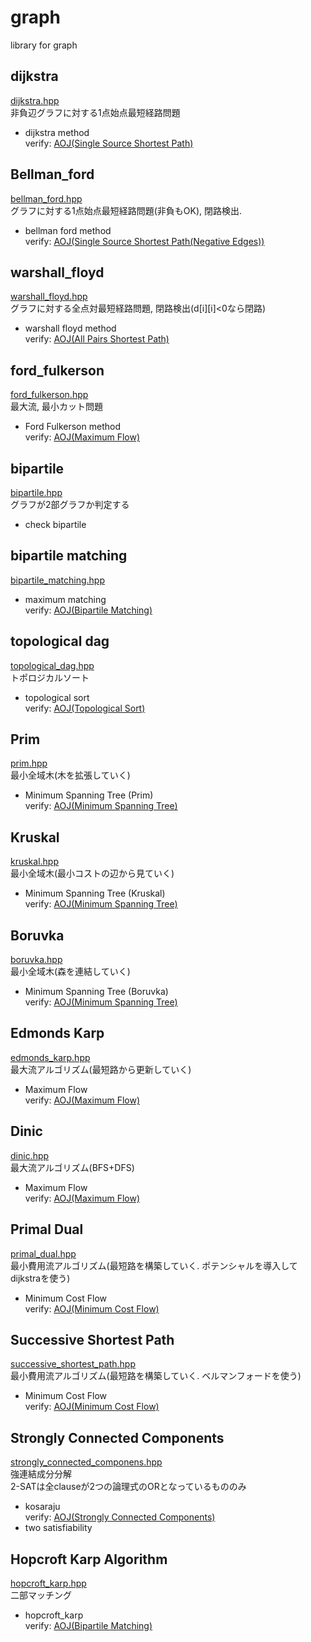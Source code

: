 # graph
library for graph
## dijkstra
[dijkstra.hpp](https://github.com/fumiphys/programming_contest/blob/master/graph/dijkstra.hpp)  
非負辺グラフに対する1点始点最短経路問題
  - dijkstra method  
  verify: [AOJ(Single Source Shortest Path)](https://onlinejudge.u-aizu.ac.jp/courses/library/5/GRL/1/GRL_1_A)
 
## Bellman\_ford
[bellman\_ford.hpp](https://github.com/fumiphys/programming_contest/blob/master/graph/bellman_ford.hpp)  
グラフに対する1点始点最短経路問題(非負もOK), 閉路検出.
  - bellman ford method  
  verify: [AOJ(Single Source Shortest Path(Negative Edges))](https://onlinejudge.u-aizu.ac.jp/courses/library/5/GRL/1/GRL_1_B)

## warshall\_floyd
[warshall\_floyd.hpp](https://github.com/fumiphys/programming_contest/blob/master/graph/warshall_floyd.hpp)  
グラフに対する全点対最短経路問題, 閉路検出(d[i][i]<0なら閉路)  
  - warshall floyd method  
  verify: [AOJ(All Pairs Shortest Path)](https://onlinejudge.u-aizu.ac.jp/courses/library/5/GRL/1/GRL_1_C)

## ford\_fulkerson
[ford\_fulkerson.hpp](https://github.com/fumiphys/programming_contest/blob/master/graph/ford_fulkerson.hpp)  
最大流, 最小カット問題  
  - Ford Fulkerson method  
  verify: [AOJ(Maximum Flow)](https://onlinejudge.u-aizu.ac.jp/courses/library/5/GRL/6/GRL_6_A)

## bipartile
[bipartile.hpp](https://github.com/fumiphys/programming_contest/blob/master/graph/bipartile.hpp)  
グラフが2部グラフか判定する
  - check bipartile

## bipartile matching
[bipartile\_matching.hpp](https://github.com/fumiphys/programming_contest/blob/master/graph/bipartile_matching.hpp)  
  - maximum matching  
  verify: [AOJ(Bipartile Matching)](https://onlinejudge.u-aizu.ac.jp/courses/library/5/GRL/7/GRL_7_A)

## topological dag
[topological\_dag.hpp](https://github.com/fumiphys/programming_contest/blob/master/graph/topological_dag.hpp)  
トポロジカルソート  
  - topological sort  
  verify: [AOJ(Topological Sort)](https://onlinejudge.u-aizu.ac.jp/courses/library/5/GRL/4/GRL_4_B)

## Prim
[prim.hpp](https://github.com/fumiphys/programming_contest/blob/master/graph/prim.hpp)  
最小全域木(木を拡張していく)
  - Minimum Spanning Tree (Prim)  
  verify: [AOJ(Minimum Spanning Tree)](https://onlinejudge.u-aizu.ac.jp/courses/library/5/GRL/2/GRL_2_A)

## Kruskal
[kruskal.hpp](https://github.com/fumiphys/programming_contest/blob/master/graph/kruskal.hpp)  
最小全域木(最小コストの辺から見ていく)
  - Minimum Spanning Tree (Kruskal)  
  verify: [AOJ(Minimum Spanning Tree)](https://onlinejudge.u-aizu.ac.jp/courses/library/5/GRL/2/GRL_2_A)

## Boruvka
[boruvka.hpp](https://github.com/fumiphys/programming_contest/blob/master/graph/boruvka.hpp)  
最小全域木(森を連結していく)
  - Minimum Spanning Tree (Boruvka)  
  verify: [AOJ(Minimum Spanning Tree)](https://onlinejudge.u-aizu.ac.jp/courses/library/5/GRL/2/GRL_2_A)

## Edmonds Karp
[edmonds\_karp.hpp](https://github.com/fumiphys/programming_contest/blob/master/graph/edmonds_karp.hpp)  
最大流アルゴリズム(最短路から更新していく)
  - Maximum Flow  
  verify: [AOJ(Maximum Flow)](https://onlinejudge.u-aizu.ac.jp/courses/library/5/GRL/6/GRL_6_A)

## Dinic
[dinic.hpp](https://github.com/fumiphys/programming_contest/blob/master/graph/dinic.hpp)  
最大流アルゴリズム(BFS+DFS)
  - Maximum Flow  
  verify: [AOJ(Maximum Flow)](https://onlinejudge.u-aizu.ac.jp/courses/library/5/GRL/6/GRL_6_A)

## Primal Dual
[primal\_dual.hpp](https://github.com/fumiphys/programming_contest/blob/master/graph/primal_dual.hpp)  
最小費用流アルゴリズム(最短路を構築していく. ポテンシャルを導入してdijkstraを使う)
  - Minimum Cost Flow  
  verify: [AOJ(Minimum Cost Flow)](https://onlinejudge.u-aizu.ac.jp/courses/library/5/GRL/6/GRL_6_B)

## Successive Shortest Path
[successive\_shortest\_path.hpp](https://github.com/fumiphys/programming_contest/blob/master/graph/successive_shortest_path.hpp)  
最小費用流アルゴリズム(最短路を構築していく. ベルマンフォードを使う)
  - Minimum Cost Flow  
  verify: [AOJ(Minimum Cost Flow)](https://onlinejudge.u-aizu.ac.jp/courses/library/5/GRL/6/GRL_6_B)

## Strongly Connected Components
[strongly\_connected\_componens.hpp](https://github.com/fumiphys/programming_contest/blob/master/graph/strongly_connected_components.hpp)  
強連結成分分解  
2-SATは全clauseが2つの論理式のORとなっているもののみ  
  - kosaraju  
  verify: [AOJ(Strongly Connected Components)](https://onlinejudge.u-aizu.ac.jp/courses/library/5/GRL/3/GRL_3_C)  
  - two satisfiability

## Hopcroft Karp Algorithm
[hopcroft\_karp.hpp](https://github.com/fumiphys/programming_contest/blob/master/graph/hopcroft_karp.hpp)  
二部マッチング
  - hopcroft_karp  
  verify: [AOJ(Bipartile Matching)](https://onlinejudge.u-aizu.ac.jp/courses/library/5/GRL/7/GRL_7_A)  
  
